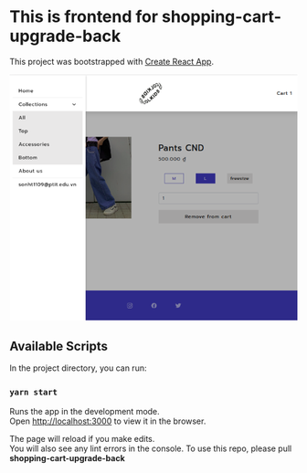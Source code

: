 # This is frontend for shopping-cart-upgrade-back

This project was bootstrapped with [Create React App](https://github.com/facebook/create-react-app).

<img src="/src/assets/images/demo-shopping-cart.png" alt=""/>

## Available Scripts

In the project directory, you can run:

### `yarn start`

Runs the app in the development mode.\
Open [http://localhost:3000](http://localhost:3000) to view it in the browser.

The page will reload if you make edits.\
You will also see any lint errors in the console.
To use this repo, please pull **shopping-cart-upgrade-back**
